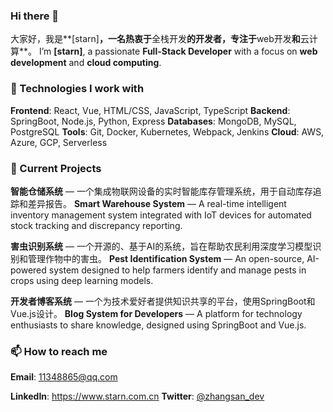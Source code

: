 ### Hi there 👋

大家好，我是**[starn]**，一名热衷于**全栈开发**的开发者，专注于**web开发**和**云计算**。
I’m **[starn]**, a passionate **Full-Stack Developer** with a focus on **web development** and **cloud computing**.

### 🚀 Technologies I work with

**Frontend**: React, Vue, HTML/CSS, JavaScript, TypeScript
**Backend**: SpringBoot, Node.js, Python, Express
**Databases**: MongoDB, MySQL, PostgreSQL
**Tools**: Git, Docker, Kubernetes, Webpack, Jenkins
**Cloud**: AWS, Azure, GCP, Serverless

### 🔧 Current Projects

**智能仓储系统** — 一个集成物联网设备的实时智能库存管理系统，用于自动库存追踪和差异报告。
**Smart Warehouse System** — A real-time intelligent inventory management system integrated with IoT devices for automated stock tracking and discrepancy reporting.

**害虫识别系统** — 一个开源的、基于AI的系统，旨在帮助农民利用深度学习模型识别和管理作物中的害虫。
**Pest Identification System** — An open-source, AI-powered system designed to help farmers identify and manage pests in crops using deep learning models.

**开发者博客系统** — 一个为技术爱好者提供知识共享的平台，使用SpringBoot和Vue.js设计。
**Blog System for Developers** — A platform for technology enthusiasts to share knowledge, designed using SpringBoot and Vue.js.

### 📫 How to reach me

**Email**: 11348865@qq.com

**LinkedIn**: https://www.starn.com.cn
**Twitter**: [@zhangsan_dev](https://twitter.com/zhangsan_dev)
